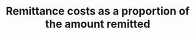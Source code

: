 ﻿---
source_title: null
source_notes: null
published: true  

title: Remittance  costs  as  a  proportion  of  the  amount  remitted
permalink: /10-c-1/
sdg_goal: 10
layout: indicator
indicator: 10.c.1
indicator_variable: null
graph: null
graph_type_description: null
graph_status_notes: UNK
variable_description: null
variable_notes: null
un_designated_tier: '3'
un_custodial_agency: World  Bank
target_id: 10.c
has_metadata: true
rationale_interpretation: >-
  Remittances  are  an  important  private  source  of  income  for  migrant  families.  They  benefit  wider  communities  and  improve  the  human  development  of  migrant  households.  With  total  remittances  going  to  developing  countries  projected  at  USD  454  billion  in  2015,  reaching  the  target  of  reducing  remittances  to  less  than  3%  would  save  more  than  USD  20  billion/year.  The  G20  has  already  committed  to  reducing  the  transfer  costs  of  remittances  (with  5  percentage  points  over  five  years),  the  socalled  5x  5  initiative.  To  monitor  this  commitment,  a  designated  group  in  the  World  bank  was  created  to  monitor  the  implementation  of  this  commitment.
goal_meta_link: 'http://unstats.un.org/sdgs/files/metadata-compilation/Metadata-Goal-10.pdf'
goal_meta_link_page: 14
indicator_name: Remittance  costs  as  a  proportion  of  the  amount  remitted
method_of_computation: >-
  Fees  paid,  including  indirect  costs  for  inflated  exchange  rates,  divided  by  the  amount  remitted.
target: >-
  By  2030,  reduce  to  less  than  3  per  cent  the  transaction  costs  of  migrant  remittances  and  eliminate  remittance  corridors  with  costs  higher  than  5  per  cent.
---